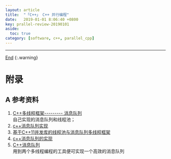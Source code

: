 ```yaml
---
layout: article
title:  "「C++」 C++ 并行编程"
date:   2019-01-01 8:06:40 +0800
key: prallel-review-20190101
aside:
  toc: true
category: [software, c++, parallel_cpp]
---
```

<span id='head'></span>

<!--more-->




-------------------  
[End](#head)
{:.warning}  


# 附录
## A 参考资料
1. [C++多线程框架--------- 消息队列](https://blog.csdn.net/scythe666/article/details/61634704)     
自己实现的消息队列和线程池；    
1. [c++消息队列实现](https://blog.csdn.net/q943520218/article/details/101562233)    
1. [基于C++11并发库的线程池与消息队列多线程框架](https://blog.csdn.net/godqiao/article/details/81075576)    
1. [c++消息队列的实现](https://blog.csdn.net/u011915028/article/details/54340496)   
1. [C++消息队列](https://blog.csdn.net/u012778714/article/details/80556628)   
用到两个多线程编程的工具便可实现一个高效的消息队列    
